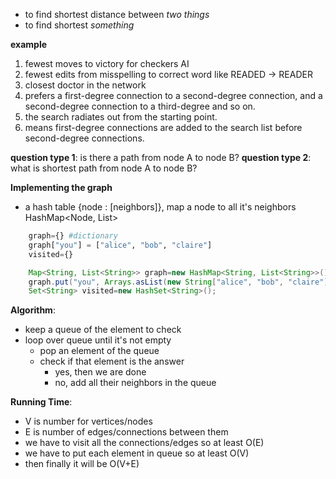 


- to find shortest distance between _two things_
- to find shortest _something_

**example**
1. fewest moves to victory for checkers AI
2. fewest edits from misspelling to correct word like READED -> READER
3. closest doctor in the network
4. prefers a first-degree connection to a second-degree connection, 
    and a second-degree connection to a third-degree and so on.
5. the search radiates out from the starting point.
6. means first-degree connections are added to the search list before second-degree connections.    



**question type 1**: is there a path from node A to node B?
**question type 2**: what is shortest path from node A to node B?


**Implementing the graph**
- a hash table {node : [neighbors]}, map a node to all it's neighbors
                HashMap<Node, List<Node>> 
                
```python
    graph={} #dictionary
    graph["you"] = ["alice", "bob", "claire"]
    visited={}
```              

```java
    Map<String, List<String>> graph=new HashMap<String, List<String>>();
    graph.put("you", Arrays.asList(new String["alice", "bob", "claire"]));
    Set<String> visited=new HashSet<String>();
```


**Algorithm**:

- keep a queue of the element to check
- loop over queue until it's not empty
    - pop an element of the queue
    - check if that element is the answer
        - yes, then we are done
        - no, add all their neighbors in the queue
        
        
**Running Time**:   
- V is number for vertices/nodes
- E is number of edges/connections between them
- we have to visit all the connections/edges so at least O(E)
- we have to put each element in queue so at least O(V)
- then finally it will be O(V+E)    